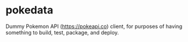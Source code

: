 # pokedata

Dummy Pokemon API (https://pokeapi.co) client, for purposes of having something
to build, test, package, and deploy.
